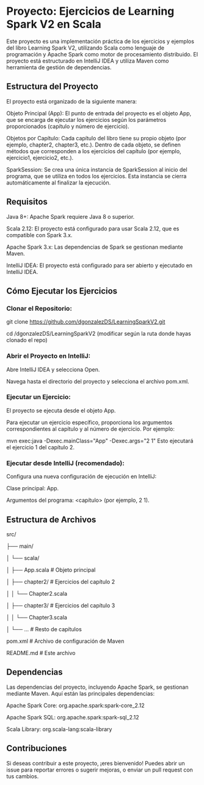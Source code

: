 # Proyecto: Ejercicios de Learning Spark V2 en Scala
Este proyecto es una implementación práctica de los ejercicios y ejemplos del libro Learning Spark V2, utilizando Scala como lenguaje de programación y Apache Spark como motor de procesamiento distribuido. El proyecto está estructurado en IntelliJ IDEA y utiliza Maven como herramienta de gestión de dependencias.

## Estructura del Proyecto
El proyecto está organizado de la siguiente manera:

Objeto Principal (App): El punto de entrada del proyecto es el objeto App, que se encarga de ejecutar los ejercicios según los parámetros proporcionados (capítulo y número de ejercicio).

Objetos por Capítulo: Cada capítulo del libro tiene su propio objeto (por ejemplo, chapter2, chapter3, etc.). Dentro de cada objeto, se definen métodos que corresponden a los ejercicios del capítulo (por ejemplo, ejercicio1, ejercicio2, etc.).

SparkSession: Se crea una única instancia de SparkSession al inicio del programa, que se utiliza en todos los ejercicios. Esta instancia se cierra automáticamente al finalizar la ejecución.

## Requisitos
Java 8+: Apache Spark requiere Java 8 o superior.

Scala 2.12: El proyecto está configurado para usar Scala 2.12, que es compatible con Spark 3.x.

Apache Spark 3.x: Las dependencias de Spark se gestionan mediante Maven.

IntelliJ IDEA: El proyecto está configurado para ser abierto y ejecutado en IntelliJ IDEA.

## Cómo Ejecutar los Ejercicios
### Clonar el Repositorio:

git clone https://github.com/dgonzalezDS/LearningSparkV2.git

cd /dgonzalezDS/LearningSparkV2 (modificar según la ruta donde hayas clonado el repo)

### Abrir el Proyecto en IntelliJ:

Abre IntelliJ IDEA y selecciona Open.

Navega hasta el directorio del proyecto y selecciona el archivo pom.xml.

### Ejecutar un Ejercicio:

El proyecto se ejecuta desde el objeto App.

Para ejecutar un ejercicio específico, proporciona los argumentos correspondientes al capítulo y al número de ejercicio. Por ejemplo:

mvn exec:java -Dexec.mainClass="App" -Dexec.args="2 1"
Esto ejecutará el ejercicio 1 del capítulo 2.

### Ejecutar desde IntelliJ (recomendado):

Configura una nueva configuración de ejecución en IntelliJ:

Clase principal: App.

Argumentos del programa: <capítulo> <ejercicio> (por ejemplo, 2 1).

## Estructura de Archivos

src/

├── main/

│   └── scala/

│       ├── App.scala                # Objeto principal

│       ├── chapter2/                # Ejercicios del capítulo 2

│       │   └── Chapter2.scala

│       ├── chapter3/                # Ejercicios del capítulo 3

│       │   └── Chapter3.scala

│       └── ...                      # Resto de capítulos

pom.xml                              # Archivo de configuración de Maven

README.md                            # Este archivo


## Dependencias
Las dependencias del proyecto, incluyendo Apache Spark, se gestionan mediante Maven. Aquí están las principales dependencias:

Apache Spark Core: org.apache.spark:spark-core_2.12

Apache Spark SQL: org.apache.spark:spark-sql_2.12

Scala Library: org.scala-lang:scala-library

## Contribuciones
Si deseas contribuir a este proyecto, ¡eres bienvenido! Puedes abrir un issue para reportar errores o sugerir mejoras, o enviar un pull request con tus cambios.
